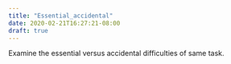 ```yaml
---
title: "Essential_accidental"
date: 2020-02-21T16:27:21-08:00
draft: true
---
```


Examine the essential versus accidental difficulties of same task.